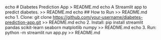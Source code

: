 echo # Diabetes Prediction App > README.md
echo A Streamlit app to predict diabetes. >> README.md
echo ## How to Run >> README.md
echo 1. Clone: git clone https://github.com/your-username/diabetes-prediction-app.git >> README.md
echo 2. Install: pip install streamlit pandas scikit-learn seaborn matplotlib numpy >> README.md
echo 3. Run: python -m streamlit run app.py >> README.md
